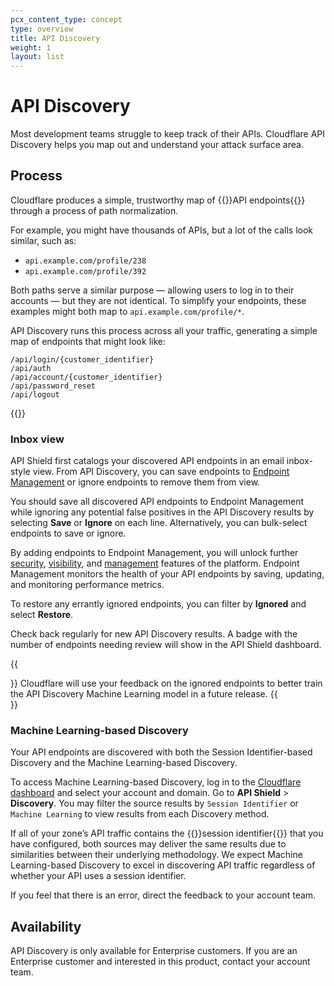```yaml
---
pcx_content_type: concept
type: overview
title: API Discovery
weight: 1
layout: list
---
```


# API Discovery

Most development teams struggle to keep track of their APIs. Cloudflare API Discovery helps you map out and understand your attack surface area.

## Process

Cloudflare produces a simple, trustworthy map of {{<glossary-tooltip term_id="API endpoint">}}API endpoints{{</glossary-tooltip>}} through a process of path normalization.

For example, you might have thousands of APIs, but a lot of the calls look similar, such as:

- `api.example.com/profile/238`
- `api.example.com/profile/392`

Both paths serve a similar purpose — allowing users to log in to their accounts — but they are not identical. To simplify your endpoints, these examples might both map to `api.example.com/profile/*`.

API Discovery runs this process across all your traffic, generating a simple map of endpoints that might look like:

```
/api/login/{customer_identifier}
/api/auth
/api/account/{customer_identifier}
/api/password_reset
/api/logout
```

{{<render file="_blog-post.md">}}

### Inbox view

API Shield first catalogs your discovered API endpoints in an email inbox-style view. From API Discovery, you can save endpoints to [Endpoint Management](/api-shield/management-and-monitoring/) or ignore endpoints to remove them from view.

You should save all discovered API endpoints to Endpoint Management while ignoring any potential false positives in the API Discovery results by selecting **Save** or **Ignore** on each line. Alternatively, you can bulk-select endpoints to save or ignore.

By adding endpoints to Endpoint Management, you will unlock further [security](/api-shield/security/), [visibility](/api-shield/management-and-monitoring/#endpoint-performance-analysis), and [management](/api-shield/management-and-monitoring/) features of the platform. Endpoint Management monitors the health of your API endpoints by saving, updating, and monitoring performance metrics.

To restore any errantly ignored endpoints, you can filter by **Ignored** and select **Restore**.

Check back regularly for new API Discovery results. A badge with the number of endpoints needing review will show in the API Shield dashboard.

{{<Aside type="note">}}
Cloudflare will use your feedback on the ignored endpoints to better train the API Discovery Machine Learning model in a future release.
{{</Aside>}}

### Machine Learning-based Discovery

Your API endpoints are discovered with both the Session Identifier-based Discovery and the Machine Learning-based Discovery.

To access Machine Learning-based Discovery, log in to the [Cloudflare dashboard](https://dash.cloudflare.com/) and select your account and domain. Go to **API Shield** > **Discovery**. You may filter the source results by `Session Identifier` or `Machine Learning` to view results from each Discovery method.

If all of your zone’s API traffic contains the {{<glossary-tooltip term_id="session identifier">}}session identifier{{</glossary-tooltip>}} that you have configured, both sources may deliver the same results due to similarities between their underlying methodology. We expect Machine Learning-based Discovery to excel in discovering API traffic regardless of whether your API uses a session identifier.

If you feel that there is an error, direct the feedback to your account team.

## Availability

API Discovery is only available for Enterprise customers. If you are an Enterprise customer and interested in this product, contact your account team.